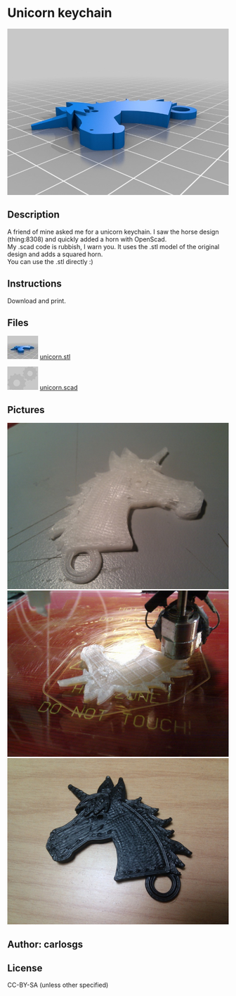 Unicorn keychain
===============

![Image](img/unicorn_display_large.jpg "Title")

Description
--------
A friend of mine asked me for a unicorn keychain. I saw the horse design (thing:8308) and quickly added a horn with OpenScad.<br />
My .scad code is rubbish, I warn you. It uses the .stl model of the original design and adds a squared horn.<br />
You can use the .stl directly :)

Instructions
--------
Download and print.

Files
--------
![Image](img/unicorn_preview_tinycard.jpg "Title")
 [ unicorn.stl](unicorn.stl "Title")  

![Image](img/Gears_preview_tinycard.jpg "Title")
 [ unicorn.scad](unicorn.scad "Title")  



Pictures
--------
![Image](img/2012-03-08_12.10.49_display_large.jpg "Title")
![Image](img/2012-03-08_11.57.38_display_large.jpg "Title")
![Image](img/2012-05-13_22.28.33_display_large.jpg "Title")


Author: carlosgs
--------


License
--------
CC-BY-SA (unless other specified)

